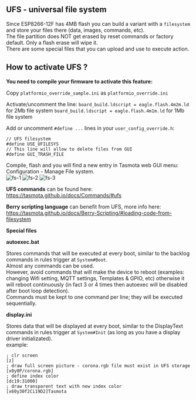 ## UFS - universal file system

Since ESP8266-12F has 4MB flash you can build a variant with a `filesystem` and store your files there (data, images, commands, etc).<br>
The file partition does NOT get erased by reset commands or factory default. Only a flash erase will wipe it.<br>
There are some special files that you can upload and use to execute action.

## How to activate UFS ?

**You need to compile your firmware to activate this feature:**

Copy `platformio_override_sample.ini` as `platformio_override.ini`

Activate/uncomment the line:
`board_build.ldscript = eagle.flash.4m2m.ld` for 2Mb file system
`board_build.ldscript = eagle.flash.4m1m.ld` for 1Mb file system

Add or uncomment `#define ...` lines in your `user_config_override.h`:
```
// UFS filesystem
#define USE_UFILESYS
// This line will allow to delete files from GUI
#define GUI_TRASH_FILE
```
Compile, flash and you will find a new entry in Tasmota web GUI menu:<br>
Configuration - Manage File system.<br>
![fs-1](https://user-images.githubusercontent.com/18531150/113911368-31da8000-97da-11eb-8f57-b08f371bdfd3.jpg)
![fs-2](https://user-images.githubusercontent.com/18531150/113911396-3868f780-97da-11eb-8726-d720180e013c.jpg)
![fs-3](https://user-images.githubusercontent.com/18531150/113980065-58ce9b80-9846-11eb-9f4b-a1c6b199e8fb.jpg)

**UFS commands** can be found here:<br>
https://tasmota.github.io/docs/Commands/#ufs

**Berry scripting language** can benefit from UFS,
more info here:<br>
https://tasmota.github.io/docs/Berry-Scripting/#loading-code-from-filesystem

**Special files**

**autoexec.bat**

Stores commands that will be executed at every boot, similar to the backlog commands in rules trigger at `System#Boot`.<br>
Almost any commands can be used.<br>
However, avoid commands that will make the device to reboot (examples: changing Wifi setting, MQTT settings, Templates & GPIO, etc)
otherwise it will reboot continuously (in fact 3 or 4 times then autoexec will be disabled after boot loop detection).<br>
Commands must be kept to one command per line; they will be executed sequentially.

**display.ini**

Stores data that will be displayed at every boot, similar to the DisplayText commands in rules trigger at `System#Init` (as long as you have a display driver initializated).<br>
example:
```
; clr screen
[z]
; draw full screen picture - corona.rgb file must exist in UFS storage
[x0y0P/corona.rgb]
; define index color
[dc19:31000]
; draw transparent text with new index color
[x60y30f2Ci19D2]Tasmota
```
